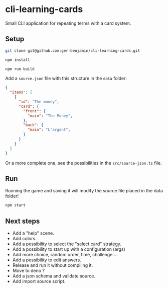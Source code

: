 # cli-learning-cards
Small CLI application for repeating terms with a card system.

## Setup

```bash
git clone git@github.com:ger-benjamin/cli-learning-cards.git

npm install

npm run build
```

Add a `source.json` file with this structure in the `data` folder:

```json
{
  "items": [
    {
      "id": "The money",
      "card": {
        "front": {
          "main": "The Money",
        },
        "back": {
          "main": "L'argent",
        }
      }
    }
  ]
}

```

Or a more complete one, see the possibilities in the `src/source-json.ts` file.

## Run

Running the game and saving it will modify the source file placed in the data
folder!

```bash
npm start
```

## Next steps
 * Add a "help" scene.
 * Add colors.
 * Add a possibility to select the "select card" strategy.
 * Add a possibility to start up with a configuration (args)
 * Add more choice, random order, time, challenge....
 * Add a possibility to edit answers.
 * Release and run it without compiling it.
 * Move to deno ?
 * Add a json schema and validate source.
 * Add import source script.
